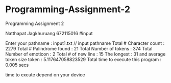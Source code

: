 # Programming-Assignment-2
Programming Assignment 2

Natthapat Jagkhuruang 672115016
#input

Enter your pathname : 
input1.txt // input pathname
Total # Character count : 2279
Total # Palindrome found : 21
Total Number of tokens : 374
Total Number of emoticon : 2
Total # of new line : 15
The longest : 31 and average token size token : 5.117647058823529
Total time to execute this program : 0.005 secs

time to excute depend on your device 
